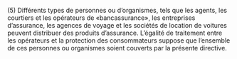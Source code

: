 (5) Différents types de personnes ou d’organismes, tels que les agents, les courtiers et les opérateurs de «bancassurance», les entreprises d’assurance, les agences de voyage et les sociétés de location de voitures peuvent distribuer des produits d’assurance. L’égalité de traitement entre les opérateurs et la protection des consommateurs suppose que l’ensemble de ces personnes ou organismes soient couverts par la présente directive.